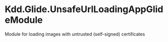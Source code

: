 # Kdd.Glide.UnsafeUrlLoadingAppGlideModule
Module for loading images with untrusted (self-signed) certificates
